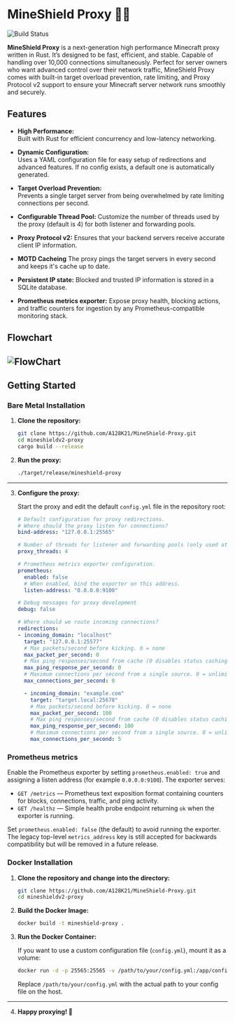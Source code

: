 # MineShield Proxy 🦀🚀

![Build Status](https://img.shields.io/badge/build-passing-brightgreen)

**MineShield Proxy** is a next-generation high performance Minecraft proxy written in Rust. It’s designed to be fast, efficient, and stable. Capable of handling over 10,000 connections simultaneously. Perfect for server owners who want advanced control over their network traffic, MineShield Proxy comes with built-in target overload prevention, rate limiting, and Proxy Protocol v2 support to ensure your Minecraft server network runs smoothly and securely.

## Features

- **High Performance:**  
  Built with Rust for efficient concurrency and low-latency networking.

- **Dynamic Configuration:**  
  Uses a YAML configuration file for easy setup of redirections and advanced features. If no config exists, a default one is automatically generated.

- **Target Overload Prevention:**  
  Prevents a single target server from being overwhelmed by rate limiting connections per second.

- **Configurable Thread Pool:**
  Customize the number of threads used by the proxy (default is 4) for both listener and forwarding pools.

- **Proxy Protocol v2:**
  Ensures that your backend servers receive accurate client IP information.

- **MOTD Cacheing**
  The proxy pings the target servers in every second and keeps it's cache up to date.

- **Persistent IP state:**
  Blocked and trusted IP information is stored in a SQLite database.

- **Prometheus metrics exporter:**
  Expose proxy health, blocking actions, and traffic counters for ingestion by any Prometheus-compatible monitoring stack.


## Flowchart
![FlowChart](https://i.ibb.co/Z6PW1ZNy/Untitled-diagram-2025-03-09-100419.png)
---


## Getting Started

### Bare Metal Installation

1. **Clone the repository:**

   ```bash
   git clone https://github.com/A128K21/MineShield-Proxy.git
   cd mineshieldv2-proxy
   cargo build --release
   ```

2. **Run the proxy:**

   ```bash
   ./target/release/mineshield-proxy
   ```

---
3. **Configure the proxy:**

   Start the proxy and edit the default `config.yml` file in the repository root:

    ```yaml
    # Default configuration for proxy redirections.
    # Where should the proxy listen for connections?
    bind-address: "127.0.0.1:25565"
    
    # Number of threads for listener and forwarding pools (only used at startup)
    proxy_threads: 4
   
    # Prometheus metrics exporter configuration.
    prometheus:
      enabled: false
      # When enabled, bind the exporter on this address.
      listen-address: "0.0.0.0:9100"
    
    # Debug messages for proxy development
    debug: false

    # Where should we route incoming connections?
    redirections:
    - incoming_domain: "localhost"
      target: "127.0.0.1:25577"
      # Max packets/second before kicking. 0 = none
      max_packet_per_second: 0
      # Max ping responses/second from cache (0 disables status caching)
      max_ping_response_per_second: 0
      # Maximum connections per second from a single source. 0 = unlimited
      max_connections_per_second: 0
    
      - incoming_domain: "example.com"
        target: "target.local:25678"
        # Max packets/second before kicking. 0 = none
        max_packet_per_second: 100
        # Max ping responses/second from cache (0 disables status caching)
        max_ping_response_per_second: 100
        # Maximum connections per second from a single source. 0 = unlimited
        max_connections_per_second: 5


   ```

### Prometheus metrics

Enable the Prometheus exporter by setting `prometheus.enabled: true` and assigning a listen address (for example `0.0.0.0:9100`). The exporter serves:

- `GET /metrics` — Prometheus text exposition format containing counters for blocks, connections, traffic, and ping activity.
- `GET /healthz` — Simple health probe endpoint returning `ok` when the exporter is running.

Set `prometheus.enabled: false` (the default) to avoid running the exporter. The legacy top-level `metrics_address` key is still accepted for backwards compatibility but will be removed in a future release.



### Docker Installation

1. **Clone the repository and change into the directory:**

   ```bash
   git clone https://github.com/A128K21/MineShield-Proxy.git
   cd mineshieldv2-proxy
   ```

2. **Build the Docker Image:**

   ```bash
   docker build -t mineshield-proxy .
   ```

3. **Run the Docker Container:**

   If you want to use a custom configuration file (`config.yml`), mount it as a volume:

   ```bash
   docker run -d -p 25565:25565 -v /path/to/your/config.yml:/app/config.yml mineshield-proxy
   ```

   Replace `/path/to/your/config.yml` with the actual path to your config file on the host.
---

4. **Happy proxying! 🚀**
